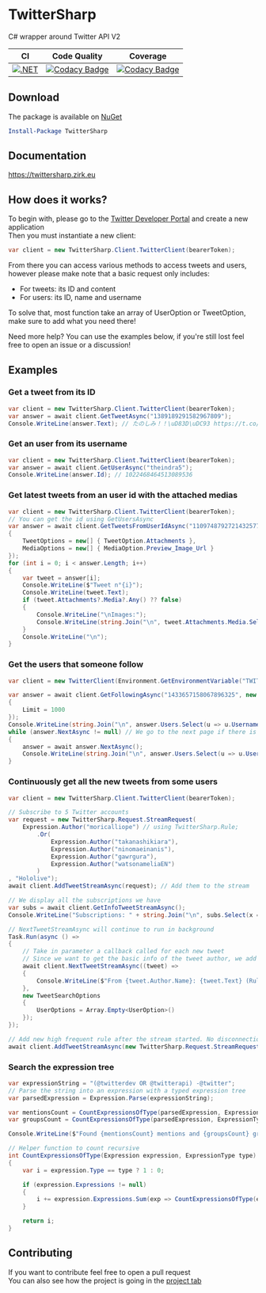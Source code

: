 # TwitterSharp
C# wrapper around Twitter API V2

| CI | Code Quality | Coverage |
| -- | ------------ | -------- |
| [![.NET](https://github.com/Xwilarg/TwitterSharp/actions/workflows/ci.yml/badge.svg)](https://github.com/Xwilarg/TwitterSharp/actions/workflows/ci.yml) | [![Codacy Badge](https://app.codacy.com/project/badge/Grade/726fd5c6287644d48807fcf03a18d868)](https://www.codacy.com/gh/Xwilarg/TwitterSharp/dashboard?utm_source=github.com&amp;utm_medium=referral&amp;utm_content=Xwilarg/TwitterSharp&amp;utm_campaign=Badge_Grade) | [![Codacy Badge](https://app.codacy.com/project/badge/Coverage/726fd5c6287644d48807fcf03a18d868)](https://www.codacy.com/gh/Xwilarg/TwitterSharp/dashboard?utm_source=github.com&utm_medium=referral&utm_content=Xwilarg/TwitterSharp&utm_campaign=Badge_Coverage) |

## Download

The package is available on [NuGet](https://www.nuget.org/packages/TwitterSharp/)
```powershell
Install-Package TwitterSharp
```

## Documentation
https://twittersharp.zirk.eu

## How does it works?

To begin with, please go to the [Twitter Developer Portal](https://developer.twitter.com/) and create a new application\
Then you must instantiate a new client:
```cs
var client = new TwitterSharp.Client.TwitterClient(bearerToken);
```
From there you can access various methods to access tweets and users, however please make note that a basic request only includes:
 - For tweets: its ID and content
 - For users: its ID, name and username

To solve that, most function take an array of UserOption or TweetOption, make sure to add what you need there!

Need more help? You can use the examples below, if you're still lost feel free to open an issue or a discussion!

## Examples
### Get a tweet from its ID
```cs
var client = new TwitterSharp.Client.TwitterClient(bearerToken);
var answer = await client.GetTweetAsync("1389189291582967809");
Console.WriteLine(answer.Text); // たのしみ！！\uD83D\uDC93 https://t.co/DgBYVYr9lN
```

### Get an user from its username
```cs
var client = new TwitterSharp.Client.TwitterClient(bearerToken);
var answer = await client.GetUserAsync("theindra5");
Console.WriteLine(answer.Id); // 1022468464513089536
```

### Get latest tweets from an user id with the attached medias
```cs
var client = new TwitterSharp.Client.TwitterClient(bearerToken);
// You can get the id using GetUsersAsync
var answer = await client.GetTweetsFromUserIdAsync("1109748792721432577", new TweetSearchOptions
{
    TweetOptions = new[] { TweetOption.Attachments },
    MediaOptions = new[] { MediaOption.Preview_Image_Url }
});
for (int i = 0; i < answer.Length; i++)
{
    var tweet = answer[i];
    Console.WriteLine($"Tweet n°{i}");
    Console.WriteLine(tweet.Text);
    if (tweet.Attachments?.Media?.Any() ?? false)
    {
        Console.WriteLine("\nImages:");
        Console.WriteLine(string.Join("\n", tweet.Attachments.Media.Select(x => x.Url)));
    }
    Console.WriteLine("\n");
}
```

### Get the users that someone follow
```cs
var client = new TwitterClient(Environment.GetEnvironmentVariable("TWITTER_TOKEN"));

var answer = await client.GetFollowingAsync("1433657158067896325", new UserSearchOptions
{
    Limit = 1000
});
Console.WriteLine(string.Join("\n", answer.Users.Select(u => u.Username)));
while (answer.NextAsync != null) // We go to the next page if there is one
{
    answer = await answer.NextAsync();
    Console.WriteLine(string.Join("\n", answer.Users.Select(u => u.Username)));
}
```

### Continuously get all the new tweets from some users
```cs
var client = new TwitterSharp.Client.TwitterClient(bearerToken);

// Subscribe to 5 Twitter accounts
var request = new TwitterSharp.Request.StreamRequest(
    Expression.Author("moricalliope") // using TwitterSharp.Rule;
        .Or(
            Expression.Author("takanashikiara"),
            Expression.Author("ninomaeinanis"),
            Expression.Author("gawrgura"),
            Expression.Author("watsonameliaEN")
        )
, "Hololive");
await client.AddTweetStreamAsync(request); // Add them to the stream

// We display all the subscriptions we have
var subs = await client.GetInfoTweetStreamAsync();
Console.WriteLine("Subscriptions: " + string.Join("\n", subs.Select(x => x.Value.ToString())));

// NextTweetStreamAsync will continue to run in background
Task.Run(async () =>
{
    // Take in parameter a callback called for each new tweet
    // Since we want to get the basic info of the tweet author, we add an empty array of UserOption
    await client.NextTweetStreamAsync((tweet) =>
    {
        Console.WriteLine($"From {tweet.Author.Name}: {tweet.Text} (Rules: {string.Join(',', tweet.MatchingRules.Select(x => x.Tag))})");
    },
    new TweetSearchOptions
    {
        UserOptions = Array.Empty<UserOption>()
    });
});

// Add new high frequent rule after the stream started. No disconnection needed.
await client.AddTweetStreamAsync(new TwitterSharp.Request.StreamRequest( Expression.Author("Every3Minutes"), "Frequent"));
```

### Search the expression tree
```cs
var expressionString = "(@twitterdev OR @twitterapi) -@twitter";
// Parse the string into an expression with a typed expression tree
var parsedExpression = Expression.Parse(expressionString);

var mentionsCount = CountExpressionsOfType(parsedExpression, ExpressionType.Mention);
var groupsCount = CountExpressionsOfType(parsedExpression, ExpressionType.And) + CountExpressionsOfType(parsedExpression, ExpressionType.Or);;

Console.WriteLine($"Found {mentionsCount} mentions and {groupsCount} groups in the expression"); // Found 3 mentions and 2 groups in the expression

// Helper function to count recursive
int CountExpressionsOfType(Expression expression, ExpressionType type)
{
    var i = expression.Type == type ? 1 : 0;

    if (expression.Expressions != null)
    {
        i += expression.Expressions.Sum(exp => CountExpressionsOfType(exp, type));
    }

    return i;
}
```

## Contributing

If you want to contribute feel free to open a pull request\
You can also see how the project is going in the [project tab](https://github.com/Xwilarg/TwitterSharp/projects/1)
